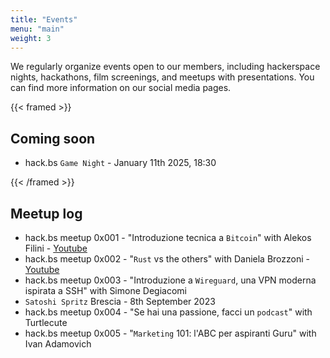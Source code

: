 ```yaml
---
title: "Events"
menu: "main"
weight: 3
---
```


We regularly organize events open to our members, including hackerspace nights, hackathons, film screenings, and meetups with presentations. You can find more information on our social media pages.

{{< framed >}}

## Coming soon

- hack.bs `Game Night` - January 11th 2025, 18:30

{{< /framed >}}

## Meetup log
- hack.bs meetup 0x001 - "Introduzione tecnica a `Bitcoin`" with Alekos Filini - [Youtube](https://www.youtube.com/watch?v=B4WfofLGdbI&pp=ygUGaGFja2Jz)
- hack.bs meetup 0x002 - "`Rust` vs the others" with Daniela Brozzoni - [Youtube](https://www.youtube.com/watch?v=pW0PwlqTPVk&t=4s&pp=ygUGaGFja2Jz)
- hack.bs meetup 0x003 - "Introduzione a `Wireguard`, una VPN moderna ispirata a SSH" with Simone Degiacomi
- `Satoshi Spritz` Brescia - 8th September 2023
- hack.bs meetup 0x004 - "Se hai una passione, facci un `podcast`" with Turtlecute
- hack.bs meetup 0x005 - "`Marketing` 101: l'ABC per aspiranti Guru" with Ivan Adamovich
